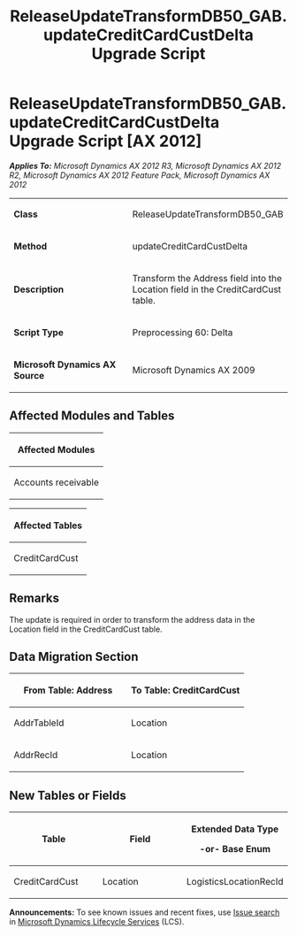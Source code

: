 ﻿---
title: ReleaseUpdateTransformDB50_GAB.updateCreditCardCustDelta Upgrade Script
TOCTitle: ReleaseUpdateTransformDB50_GAB.updateCreditCardCustDelta Upgrade Script
ms:assetid: 81a9cc0a-c215-a751-ac74-3f1baa1cd671
ms:mtpsurl: https://msdn.microsoft.com/en-us/library/JJ685930(v=AX.60)
ms:contentKeyID: 49709383
ms.date: 05/18/2015
mtps_version: v=AX.60
---

# ReleaseUpdateTransformDB50\_GAB.updateCreditCardCustDelta Upgrade Script [AX 2012]


_**Applies To:** Microsoft Dynamics AX 2012 R3, Microsoft Dynamics AX 2012 R2, Microsoft Dynamics AX 2012 Feature Pack, Microsoft Dynamics AX 2012_

<table>
<colgroup>
<col style="width: 50%" />
<col style="width: 50%" />
</colgroup>
<tbody>
<tr class="odd">
<td><p><strong>Class</strong></p></td>
<td><p>ReleaseUpdateTransformDB50_GAB</p></td>
</tr>
<tr class="even">
<td><p><strong>Method</strong></p></td>
<td><p>updateCreditCardCustDelta</p></td>
</tr>
<tr class="odd">
<td><p></p>
<p><strong>Description</strong></p></td>
<td><p>Transform the Address field into the Location field in the CreditCardCust table.</p></td>
</tr>
<tr class="even">
<td><p><strong>Script Type</strong></p></td>
<td><p>Preprocessing 60: Delta</p></td>
</tr>
<tr class="odd">
<td><p><strong>Microsoft Dynamics AX Source</strong></p></td>
<td><p>Microsoft Dynamics AX 2009</p></td>
</tr>
</tbody>
</table>


## Affected Modules and Tables

<table>
<colgroup>
<col style="width: 100%" />
</colgroup>
<thead>
<tr class="header">
<th><p>Affected Modules</p></th>
</tr>
</thead>
<tbody>
<tr class="odd">
<td><p>Accounts receivable</p></td>
</tr>
</tbody>
</table>


<table>
<colgroup>
<col style="width: 100%" />
</colgroup>
<thead>
<tr class="header">
<th><p>Affected Tables</p></th>
</tr>
</thead>
<tbody>
<tr class="odd">
<td><p>CreditCardCust</p></td>
</tr>
</tbody>
</table>


## Remarks

The update is required in order to transform the address data in the Location field in the CreditCardCust table.

## Data Migration Section

<table>
<colgroup>
<col style="width: 50%" />
<col style="width: 50%" />
</colgroup>
<thead>
<tr class="header">
<th><p>From Table: Address</p></th>
<th><p>To Table: CreditCardCust</p></th>
</tr>
</thead>
<tbody>
<tr class="odd">
<td><p>AddrTableId</p></td>
<td><p>Location</p></td>
</tr>
<tr class="even">
<td><p>AddrRecId</p></td>
<td><p>Location</p></td>
</tr>
</tbody>
</table>


## New Tables or Fields

<table>
<colgroup>
<col style="width: 33%" />
<col style="width: 33%" />
<col style="width: 33%" />
</colgroup>
<thead>
<tr class="header">
<th><p>Table</p></th>
<th><p>Field</p></th>
<th><p>Extended Data Type</p>
<p>-or- Base Enum</p></th>
</tr>
</thead>
<tbody>
<tr class="odd">
<td><p>CreditCardCust</p></td>
<td><p>Location</p></td>
<td><p>LogisticsLocationRecId</p></td>
</tr>
</tbody>
</table>

  
**Announcements:** To see known issues and recent fixes, use [Issue search](http://go.microsoft.com/fwlink/?linkid=389258) in [Microsoft Dynamics Lifecycle Services](http://go.microsoft.com/fwlink/?linkid=306505) (LCS).

